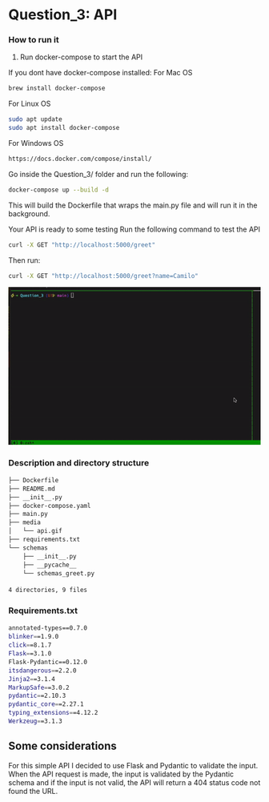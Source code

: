 # Question_3: API
### How to run it
1. Run docker-compose to start the API

If you dont have docker-compose installed:
For Mac OS 
```sh
brew install docker-compose
```

For Linux  OS 
```sh
sudo apt update
sudo apt install docker-compose
```

For Windows OS
```sh
https://docs.docker.com/compose/install/
```

Go inside the Question_3/ folder and run the following:
```sh
docker-compose up --build -d
```
This will build the Dockerfile that wraps the main.py file and will run it in the background.

Your API is ready to some testing
Run the following command to test the API
```sh
curl -X GET "http://localhost:5000/greet"
```
Then run:
```sh
curl -X GET "http://localhost:5000/greet?name=Camilo"
```

![Alt Text](./media/api.gif)

### Description and directory  structure 
```sh
├── Dockerfile
├── README.md
├── __init__.py
├── docker-compose.yaml
├── main.py
├── media
│   └── api.gif
├── requirements.txt
└── schemas
    ├── __init__.py
    ├── __pycache__
    └── schemas_greet.py

4 directories, 9 files
```

### Requirements.txt
```sh
annotated-types==0.7.0
blinker==1.9.0
click==8.1.7
Flask==3.1.0
Flask-Pydantic==0.12.0
itsdangerous==2.2.0
Jinja2==3.1.4
MarkupSafe==3.0.2
pydantic==2.10.3
pydantic_core==2.27.1
typing_extensions==4.12.2
Werkzeug==3.1.3
```

## Some considerations 

For this simple API I decided to use Flask and Pydantic to validate the input.
When the API request is made, the input is validated by the Pydantic schema and if the input is not valid, the API will return a 404 status code not found the URL.
